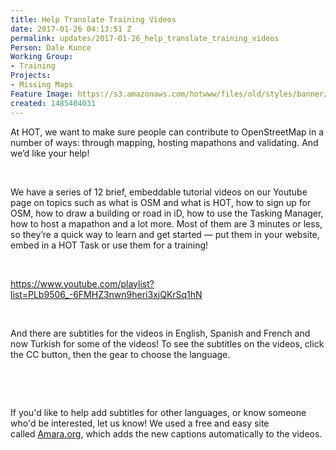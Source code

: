 ```yaml
---
title: Help Translate Training Videos
date: 2017-01-26 04:13:51 Z
permalink: updates/2017-01-26_help_translate_training_videos
Person: Dale Kunce
Working Group:
- Training
Projects:
- Missing Maps
Feature Image: https://s3.amazonaws.com/hotwww/files/old/styles/banner/public/Screen+Shot+2017-01-25+at+8.11.04+PM.png
created: 1485404031
---
```


<p class="p1"><span class="s1">At HOT, we want to make sure people can contribute to OpenStreetMap in a number of ways: through mapping, hosting mapathons and validating. And we’d like your help!</span></p><p class="p1"><span class="s1">&nbsp;</span></p><p class="p2"><span class="s2">We have a series of 12 brief, embeddable tutorial videos on our Youtube page on</span><span class="s1">&nbsp;topics such as what is OSM and what is HOT, how to sign up for OSM, how to draw a building or road in iD, how to use the Tasking Manager, how to host a mapathon and a lot more. Most of them are 3 minutes or less, so they’re a quick way to learn and get started&nbsp;—&nbsp;put them in your website, embed in a HOT Task or use them for a training!</span></p><p class="p2"><span class="s1">&nbsp;</span></p><p class="p3"><span class="s3"><a href="https://www.youtube.com/playlist?list=PLb9506_-6FMHZ3nwn9heri3xjQKrSq1hN">https://www.youtube.com/playlist?list=PLb9506_-6FMHZ3nwn9heri3xjQKrSq1hN</a></span></p><p class="p2"><span class="s1">&nbsp;</span></p><p class="p2"><span class="s1">And there are subtitles for the videos in English, Spanish and French and now Turkish for some of the videos! To see the subtitles on the videos, click the CC button, then the gear to choose the language.</span></p><p class="p2"><span class="s1">&nbsp;</span></p><p>&nbsp;</p><p class="p4"><span class="s5">If you'd like to help add subtitles for other languages, or know someone who'd be interested, let us know! We used a free and easy site called&nbsp;<a href="http://amara.org/"><span class="s6">Amara.org</span></a>, which&nbsp;adds the new captions automatically to the videos.&nbsp;</span></p>
